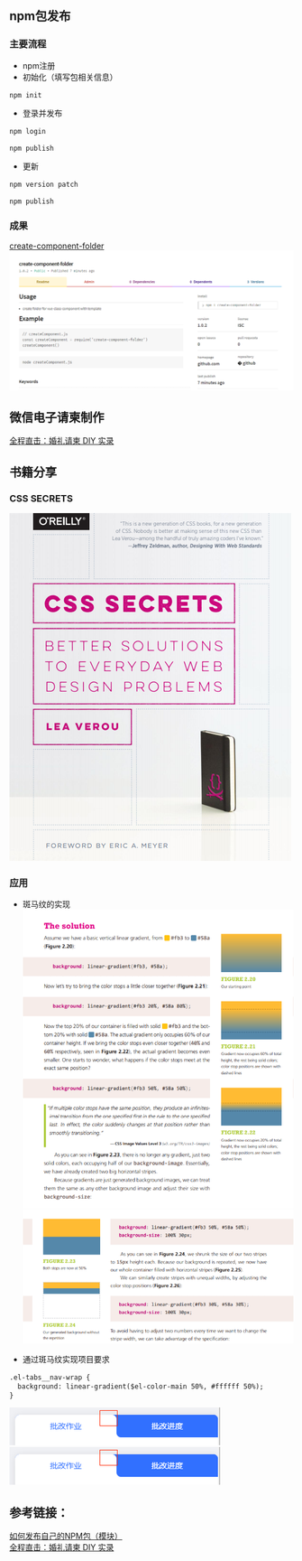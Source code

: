 ## npm包发布
### 主要流程
* npm注册
* 初始化（填写包相关信息）
```
npm init
```
* 登录并发布
```
npm login
```
```
npm publish
```
* 更新
```
npm version patch
```
```
npm publish
```
### 成果
[create-component-folder](https://www.npmjs.com/package/create-component-folder)
![npm](https://github.com/0ragdoll0/share/blob/master/pics/20191018/1.png)

## 微信电子请柬制作
[全程直击：婚礼请柬 DIY 实录](https://juejin.im/post/5da5a0696fb9a04dee18257a) 

## 书籍分享
### CSS SECRETS
![BOOK](https://github.com/0ragdoll0/share/blob/master/pics/20191018/2.png)

### 应用
* 斑马纹的实现  
![BOOK](https://github.com/0ragdoll0/share/blob/master/pics/20191018/3.png)
![BOOK](https://github.com/0ragdoll0/share/blob/master/pics/20191018/4.png)

* 通过斑马纹实现项目要求
```
.el-tabs__nav-wrap {
  background: linear-gradient($el-color-main 50%, #ffffff 50%);
}
```
![BOOK](https://github.com/0ragdoll0/share/blob/master/pics/20191018/5.png)
![BOOK](https://github.com/0ragdoll0/share/blob/master/pics/20191018/5.png)




## 参考链接：  
[如何发布自己的NPM包（模块）](https://juejin.im/post/5b95c2ed6fb9a05cd67699d1)  
[全程直击：婚礼请柬 DIY 实录](https://juejin.im/post/5da5a0696fb9a04dee18257a) 
